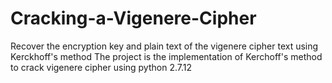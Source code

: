 # Cracking-a-Vigenere-Cipher
Recover the encryption key and plain text of the vigenere cipher text using Kerckhoff's method
The project is the implementation of Kerchoff's method to crack vigenere cipher using python 2.7.12
